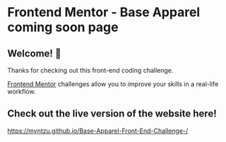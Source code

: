 # Frontend Mentor - Base Apparel coming soon page

## Welcome! 👋

Thanks for checking out this front-end coding challenge.

[Frontend Mentor](https://www.frontendmentor.io) challenges allow you to improve your skills in a real-life workflow.

## Check out the live version of the website here!
https://myntzu.github.io/Base-Apparel-Front-End-Challenge-/
